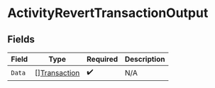 # ActivityRevertTransactionOutput


## Fields

| Field                                               | Type                                                | Required                                            | Description                                         |
| --------------------------------------------------- | --------------------------------------------------- | --------------------------------------------------- | --------------------------------------------------- |
| `Data`                                              | [][Transaction](../../models/shared/transaction.md) | :heavy_check_mark:                                  | N/A                                                 |